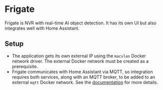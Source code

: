# Frigate

Frigate is NVR with real-time AI object detection. It has its own UI but also integrates well with Home Assistant.

## Setup

- The application gets its own external IP using the `macvlan` Docker network driver. The external Docker network must be created as a prerequisite.
- Frigate communicates with Home Assistant via MQTT, so integration requires both services, along with an MQTT broker, to be added to an external `mqtt` Docker network. See the [documentation](https://docs.frigate.video/integrations/home-assistant/) for more details.
